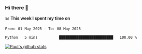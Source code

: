 ### Hi there 👋

📊 **This week I spent my time on**
<!--START_SECTION:waka-->

```txt
From: 01 May 2025 - To: 08 May 2025

Python   5 mins          █████████████████████████   100.00 %
```

<!--END_SECTION:waka-->


[![Paul's github stats](https://github-readme-stats.vercel.app/api?username=mickeyouyou&theme=dracula&show_icons=true)](https://github.com/anuraghazra/github-readme-stats)
